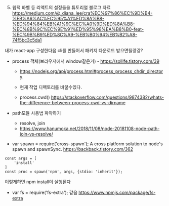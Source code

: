 5. 웹팩 바벨 등 리액트의 설정들을 튜토리얼 블로그 자료
https://medium.com/@_diana_lee/cra%EC%97%86%EC%9D%B4-%EB%A6%AC%EC%95%A1%ED%8A%B8-%ED%94%84%EB%A1%9C%EC%A0%9D%ED%8A%B8-%EC%8B%9C%EC%9E%91%ED%95%98%EA%B8%B0-feat-%EC%9B%B9%ED%8C%A9-%EB%B0%94%EB%B2%A8-74f5bc3c5da1


내가 react-app 구성한다음 cli를 만들어서 패키지 다운로드 받으면될랑강?


* process 객체(브라우저에서 window같은거) - https://sollife.tistory.com/39
    * https://nodejs.org/api/process.html#process_process_chdir_directory
    * 현재 작업 디렉토리를 바꿀수있다. 

    * process.cwd() https://stackoverflow.com/questions/9874382/whats-the-difference-between-process-cwd-vs-dirname


* path모듈 사용법 파악하기
  - resolve, join 
  - https://www.hanumoka.net/2018/11/08/node-20181108-node-path-join-vs-resolve/

* var spawn = require('cross-spawn');
A cross platform solution to node's spawn and spawnSync.
https://backback.tistory.com/362
```
const args = [
    'install'
]
const proc = spawn('npm', args, {stdio: 'inherit'});
```
이렇게하면 npm install이 실행된다

* var fs = require('fs-extra');
같음
https://www.npmjs.com/package/fs-extra
